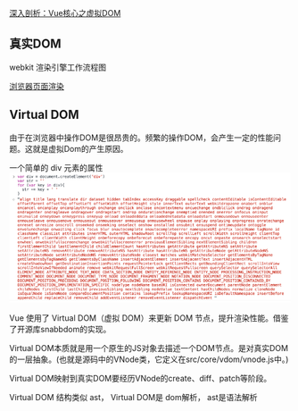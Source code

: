
[深入剖析：Vue核心之虚拟DOM](https://juejin.im/post/5d36cc575188257aea108a74)


## 真实DOM
webkit 渲染引擎工作流程图


[浏览器页面渲染](/details/面试题/浏览器页面渲染.md)




## Virtual DOM

由于在浏览器中操作DOM是很昂贵的。频繁的操作DOM，会产生一定的性能问题。这就是虚拟Dom的产生原因。

一个简单的 div 元素的属性
![](/img/Vue/divdom.png)

Vue 使用了 Virtual DOM（虚拟 DOM）来更新 DOM 节点，提升渲染性能。借鉴了开源库snabbdom的实现。


Virtual DOM本质就是用一个原生的JS对象去描述一个DOM节点。是对真实DOM的一层抽象。(也就是源码中的VNode类，它定义在src/core/vdom/vnode.js中。)

Virtual DOM映射到真实DOM要经历VNode的create、diff、patch等阶段。

Virtual DOM 结构类似 ast，
Virtual DOM是 dom解析， ast是语法解析

